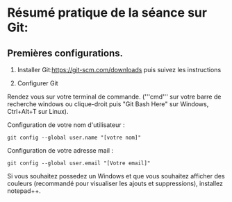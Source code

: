 # Résumé pratique de la séance sur Git:

## Premières configurations.

1. Installer Git:<https://git-scm.com/downloads> puis suivez les instructions

2. Configurer Git

Rendez vous sur votre terminal de commande. ('''cmd''' sur votre barre de recherche windows ou clique-droit puis "Git Bash Here" sur Windows, Ctrl+Alt+T sur Linux). 

Configuration de votre nom d'utilisateur :
```
git config --global user.name "[votre nom]"
```

Configuration de votre adresse mail :
```
git config --global user.email "[Votre email]"
```



Si vous souhaitez possedez un Windows et que vous souhaitez afficher des couleurs (recommandé pour visualiser les ajouts et suppressions), installez notepad++.
